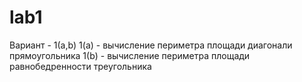 # lab1
Вариант - 1(a,b)
1(а) - вычисление периметра площади диагонали прямоугольника
1(b) - вычисление периметра площади равнобедренности треугольника
